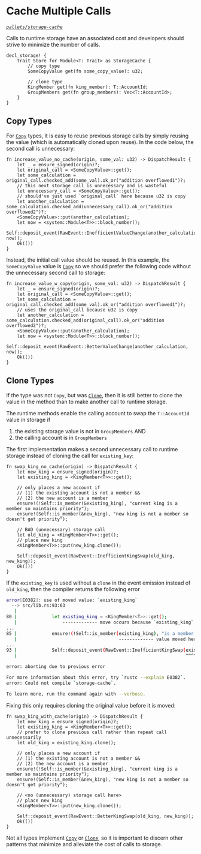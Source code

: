 # Cache Multiple Calls

_[`pallets/storage-cache`](https://github.com/substrate-developer-hub/recipes/tree/master/pallets/storage-cache)_

Calls to runtime storage have an associated cost and developers should strive to minimize the number of calls.

```rust, ignore
decl_storage! {
	trait Store for Module<T: Trait> as StorageCache {
		// copy type
		SomeCopyValue get(fn some_copy_value): u32;

		// clone type
		KingMember get(fn king_member): T::AccountId;
		GroupMembers get(fn group_members): Vec<T::AccountId>;
	}
}
```

## Copy Types

For [`Copy`](https://doc.rust-lang.org/std/marker/trait.Copy.html) types, it is easy to reuse
previous storage calls by simply reusing the value (which is automatically cloned upon reuse). In the code below, the second call is unnecessary:

```rust, ignore
fn increase_value_no_cache(origin, some_val: u32) -> DispatchResult {
	let _ = ensure_signed(origin)?;
	let original_call = <SomeCopyValue>::get();
	let some_calculation = original_call.checked_add(some_val).ok_or("addition overflowed1")?;
	// this next storage call is unnecessary and is wasteful
	let unnecessary_call = <SomeCopyValue>::get();
	// should've just used `original_call` here because u32 is copy
	let another_calculation = some_calculation.checked_add(unnecessary_call).ok_or("addition overflowed2")?;
	<SomeCopyValue>::put(another_calculation);
	let now = <system::Module<T>>::block_number();
	Self::deposit_event(RawEvent::InefficientValueChange(another_calculation, now));
	Ok(())
}
```

Instead, the initial call value should be reused. In this example, the `SomeCopyValue` value is
[`Copy`](https://doc.rust-lang.org/std/marker/trait.Copy.html) so we should prefer the following
code without the unnecessary second call to storage:

```rust, ignore
fn increase_value_w_copy(origin, some_val: u32) -> DispatchResult {
	let _ = ensure_signed(origin)?;
	let original_call = <SomeCopyValue>::get();
	let some_calculation = original_call.checked_add(some_val).ok_or("addition overflowed1")?;
	// uses the original_call because u32 is copy
	let another_calculation = some_calculation.checked_add(original_call).ok_or("addition overflowed2")?;
	<SomeCopyValue>::put(another_calculation);
	let now = <system::Module<T>>::block_number();
	Self::deposit_event(RawEvent::BetterValueChange(another_calculation, now));
	Ok(())
}
```

## Clone Types

If the type was not `Copy`, but was [`Clone`](https://doc.rust-lang.org/std/clone/trait.Clone.html),
then it is still better to clone the value in the method than to make another call to runtime
storage.

The runtime methods enable the calling account to swap the `T::AccountId` value in storage if

1. the existing storage value is not in `GroupMembers` AND
2. the calling account is in `GroupMembers`

The first implementation makes a second unnecessary call to runtime storage instead of cloning the
call for `existing_key`:

```rust, ignore
fn swap_king_no_cache(origin) -> DispatchResult {
	let new_king = ensure_signed(origin)?;
	let existing_king = <KingMember<T>>::get();

	// only places a new account if
	// (1) the existing account is not a member &&
	// (2) the new account is a member
	ensure!(!Self::is_member(&existing_king), "current king is a member so maintains priority");
	ensure!(Self::is_member(&new_king), "new king is not a member so doesn't get priority");

	// BAD (unnecessary) storage call
	let old_king = <KingMember<T>>::get();
	// place new king
	<KingMember<T>>::put(new_king.clone());

	Self::deposit_event(RawEvent::InefficientKingSwap(old_king, new_king));
	Ok(())
}
```

If the `existing_key` is used without a `clone` in the event emission instead of `old_king`, then
the compiler returns the following error

```bash
error[E0382]: use of moved value: `existing_king`
  --> src/lib.rs:93:63
   |
80 |             let existing_king = <KingMember<T>>::get();
   |                 ------------- move occurs because `existing_king` has type `<T as frame_system::Trait>::AccountId`, which does not implement the `Copy` trait
...
85 |             ensure!(!Self::is_member(existing_king), "is a member so maintains priority");
   |                                      ------------- value moved here
...
93 |             Self::deposit_event(RawEvent::InefficientKingSwap(existing_king, new_king));
   |                                                               ^^^^^^^^^^^^^ value used here after move

error: aborting due to previous error

For more information about this error, try `rustc --explain E0382`.
error: Could not compile `storage-cache`.

To learn more, run the command again with --verbose.
```

Fixing this only requires cloning the original value before it is moved:

```rust, ignore
fn swap_king_with_cache(origin) -> DispatchResult {
	let new_king = ensure_signed(origin)?;
	let existing_king = <KingMember<T>>::get();
	// prefer to clone previous call rather than repeat call unnecessarily
	let old_king = existing_king.clone();

	// only places a new account if
	// (1) the existing account is not a member &&
	// (2) the new account is a member
	ensure!(!Self::is_member(&existing_king), "current king is a member so maintains priority");
	ensure!(Self::is_member(&new_king), "new king is not a member so doesn't get priority");

	// <no (unnecessary) storage call here>
	// place new king
	<KingMember<T>>::put(new_king.clone());

	Self::deposit_event(RawEvent::BetterKingSwap(old_king, new_king));
	Ok(())
}
```

Not all types implement [`Copy`](https://doc.rust-lang.org/std/marker/trait.Copy.html) or
[`Clone`](https://doc.rust-lang.org/std/clone/trait.Clone.html), so it is important to discern other
patterns that minimize and alleviate the cost of calls to storage.
